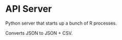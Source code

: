 API Server
==========

Python server that starts up a bunch of R processes.

Converts JSON to JSON + CSV.

